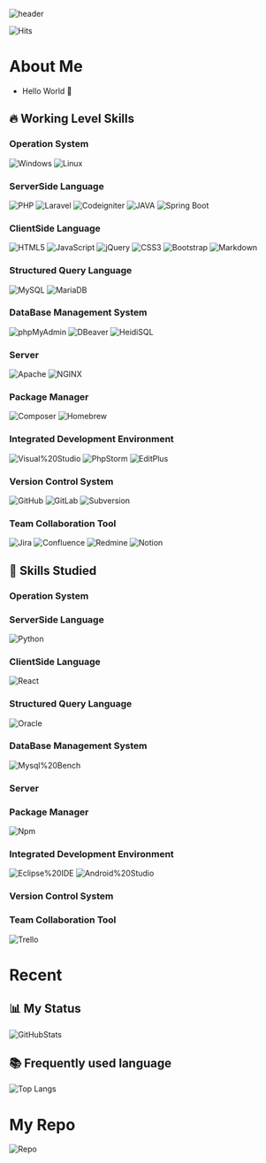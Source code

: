 <!-- Header -->
![header](https://capsule-render.vercel.app/api?type=wave&color=auto&height=300&section=header&text=cincin00%20Git&fontSize=90)

![Hits](https://hits.seeyoufarm.com/api/count/incr/badge.svg?url=https%3A%2F%2Fgithub.com%2Fcincin00%2Fhit-counter&count_bg=%2379C83D&title_bg=%23555555&icon=wechat.svg&icon_color=%23E7E7E7&title=hits&edge_flat=false)

<!-- Body -->
<!-- ![](https://img.shields.io/badge/-?logo=&logoColor=black) -->
# About Me

- Hello World 👋 

## 🔥 Working Level Skills

### Operation System

![Windows](https://img.shields.io/badge/Windows-0078D6?logo=Windows&style=flat-square)
![Linux](https://img.shields.io/badge/Linux-FCC624?logo=Linux&logoColor=black)


### ServerSide Language

![PHP](https://img.shields.io/badge/PHP-%23777BB4?logo=PHP&logoColor=white)
![Laravel](https://img.shields.io/badge/Laravel-FF2D20?logo=Laravel&logoColor=black)
![Codeigniter](https://img.shields.io/badge/Codeigniter-EF4223?logo=Codeigniter&logoColor=black)
![JAVA](https://custom-icon-badges.demolab.com/badge/Java-007396.svg?logo=java&logoColor=white)
![Spring Boot](https://img.shields.io/badge/Spring%20Boot-6DB33F?logo=Spring%20Boot&logoColor=white)


### ClientSide Language

![HTML5](https://img.shields.io/badge/HTML5-%23E34F26?logo=HTML5&logoColor=white)
![JavaScript](https://img.shields.io/badge/JavaScript-%23F7DF1E?logo=JavaScript&logoColor=black)
![jQuery](https://img.shields.io/badge/jQuery-%230769AD?logo=jQuery&logoColor=white)
![CSS3](https://img.shields.io/badge/CSS3-%230769AD?logo=CSS3&logoColor=white)
![Bootstrap](https://img.shields.io/badge/Bootstrap-%237952B3?logo=Bootstrap&logoColor=white)
![Markdown](https://img.shields.io/badge/Markdown-000000?logo=Markdown&logoColor=white)

### Structured Query Language

![MySQL](https://img.shields.io/badge/MySQL-%234479A1?logo=MySQL&logoColor=white)
![MariaDB](https://img.shields.io/badge/MariaDB-003545?logo=MariaDB&logoColor=white)

### DataBase Management System

![phpMyAdmin](https://img.shields.io/badge/phpMyAdmin-%236C78AF?logo=phpMyAdmin&logoColor=white)
![DBeaver](https://custom-icon-badges.demolab.com/badge/-Dbeaver-372923?logo=dbeaver-mono&logoColor=white)
![HeidiSQL](https://img.shields.io/badge/HeidiSQL-6DB33F)

### Server

![Apache](https://img.shields.io/badge/Apache-%23D22128?logo=Apache&logoColor=white)
![NGINX](https://img.shields.io/badge/NGINX-009639?logo=NGINX&logoColor=white)

### Package Manager

![Composer](https://img.shields.io/badge/Composer-885630?logo=Composer)
![Homebrew](https://img.shields.io/badge/Homebrew-%23FBB040?logo=Homebrew&logoColor=black)

### Integrated Development Environment

![Visual%20Studio](https://img.shields.io/badge/Visual%20Studio-%235C2D91?logo=Visual%20Studio)
![PhpStorm](https://img.shields.io/badge/PhpStorm-000000?logo=PhpStorm)
![EditPlus](https://img.shields.io/badge/EditPlus-B32024)

### Version Control System

![GitHub](https://img.shields.io/badge/GitHub-%23181717?logo=GitHub&logoColor=white)
![GitLab](https://img.shields.io/badge/GitLab-FC6D26?logo=GitLab&logoColor=white)
![Subversion](https://img.shields.io/badge/Subversion-809CC9?logo=Subversion&logoColor=white)

### Team Collaboration Tool

![Jira](https://img.shields.io/badge/Jira-0052CC?logo=Jira&logoColor=white)
![Confluence](https://img.shields.io/badge/Confluence-172B4D?logo=Confluence&logoColor=white)
![Redmine](https://img.shields.io/badge/Redmine-B32024?logo=Redmine&logoColor=white)
![Notion](https://img.shields.io/badge/Notion-000000?logo=Notion&logoColor=white)

## 📝 Skills Studied

### Operation System

### ServerSide Language

![Python](https://img.shields.io/badge/Python-3776AB?logo=Python&logoColor=white)

### ClientSide Language

![React](https://img.shields.io/badge/React-61DAFB?logo=React&logoColor=black)

### Structured Query Language

![Oracle](https://img.shields.io/badge/Oracle-F80000?logo=Oracle&logoColor=white)

### DataBase Management System

![Mysql%20Bench](https://img.shields.io/badge/Mysql%20Bench-%234479A1?logo=MySQL&logoColor=white)

### Server

### Package Manager

![Npm](https://img.shields.io/badge/Npm-CB3837?logo=npm&logoColor=white)

### Integrated Development Environment

![Eclipse%20IDE](https://img.shields.io/badge/Eclipse%20IDE-2C2255?logo=Eclipse%20IDE&logoColor=white)
![Android%20Studio](https://img.shields.io/badge/Android%20Studio-3DDC84?logo=Android%20Studio&logoColor=white)

### Version Control System

### Team Collaboration Tool

![Trello](https://img.shields.io/badge/Trello-0052CC?logo=Trello&logoColor=white)


<!-- <a href=""><img src="https://img.shields.io/badge/AdminLte-%23000000" alt="AdminLte"></a>
<a href=""><img src="https://img.shields.io/badge/Dropzone-%23000000" alt="Dropzone"></a>
<a href=""><img src="https://img.shields.io/badge/DataTables-%23000000" alt="DataTables"></a>
<a href=""><img src="https://img.shields.io/badge/FloraEditor-%23000000" alt="FloraEditor"></a> -->

# Recent

## 📊 My Status

![GitHubStats](https://github-readme-stats.vercel.app/api?username=cincin00&show_icons=true)

## 📚 Frequently used language

![Top Langs](https://github-readme-stats.vercel.app/api/top-langs/?username=cincin00)

# My Repo

![Repo](https://github-readme-stats.vercel.app/api/pin/?username=cincin00&repo=sequencesOrderBoard&theme=buefy)
<!-- ![Repo](https://github-readme-stats.vercel.app/api/pin/?username=cincin00&repo=sequencesOrderBoard&theme=buefy)
![Repo](https://github-readme-stats.vercel.app/api/pin/?username=cincin00&repo=sequencesOrderBoard&theme=buefy)
![Repo](https://github-readme-stats.vercel.app/api/pin/?username=cincin00&repo=sequencesOrderBoard&theme=buefy)
![Repo](https://github-readme-stats.vercel.app/api/pin/?username=cincin00&repo=sequencesOrderBoard&theme=buefy)
![Repo](https://github-readme-stats.vercel.app/api/pin/?username=cincin00&repo=sequencesOrderBoard&theme=buefy)
![Repo](https://github-readme-stats.vercel.app/api/pin/?username=cincin00&repo=sequencesOrderBoard&theme=buefy) -->

<!-- Footer -->